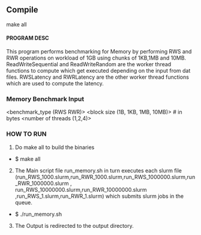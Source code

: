 ## Compile

make all

#### PROGRAM DESC

This program performs benchmarking for Memory by performing RWS and RWR operations on workload of 1GB using chunks of 1KB,1MB and 10MB.	
ReadWriteSequential and  ReadWriteRandom are the worker thread functions to compute which get executed depending  on the input from dat files.
RWSLatency and RWRLatency are the other worker thread functions which are used to compute the latency.

### Memory Benchmark Input

<benchmark_type (RWS RWR)>
<block size (1B, 1KB, 1MB, 10MB)> # in bytes
<number of threads (1,2,4)>

### HOW TO RUN

1. Do make all to build the binaries
* $ make all

2. The Main script file run_memory.sh in turn executes each slurm file (run_RWS_1000.slurm,run_RWR_1000.slurm,run_RWS_1000000.slurm,run_RWR_1000000.slurm ,
run_RWS_10000000.slurm,run_RWR_10000000.slurm ,run_RWS_1.slurm,run_RWR_1.slurm) which submits slurm jobs in the queue.
* $ ./run_memory.sh

3. The Output is redirected to the output directory.

